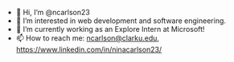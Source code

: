 - 👋 Hi, I’m @ncarlson23
- 👀 I’m interested in web development and software engineering. 
- 🌱 I’m currently working as an Explore Intern at Microsoft!
- 📫 How to reach me: ncarlson@clarku.edu, https://www.linkedin.com/in/ninacarlson23/

<!---
ncarlson23/ncarlson23 is a ✨ special ✨ repository because its `README.md` (this file) appears on your GitHub profile.
You can click the Preview link to take a look at your changes.
--->
